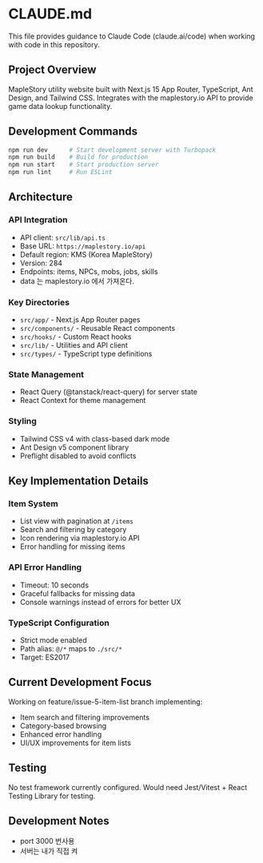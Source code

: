 # CLAUDE.md

This file provides guidance to Claude Code (claude.ai/code) when working with code in this repository.

## Project Overview
MapleStory utility website built with Next.js 15 App Router, TypeScript, Ant Design, and Tailwind CSS. Integrates with the maplestory.io API to provide game data lookup functionality.

## Development Commands
```bash
npm run dev      # Start development server with Turbopack
npm run build    # Build for production
npm run start    # Start production server
npm run lint     # Run ESLint
```

## Architecture

### API Integration
- API client: `src/lib/api.ts`
- Base URL: `https://maplestory.io/api`
- Default region: KMS (Korea MapleStory)
- Version: 284
- Endpoints: items, NPCs, mobs, jobs, skills
- data 는 maplestory.io 에서 가져온다.

### Key Directories
- `src/app/` - Next.js App Router pages
- `src/components/` - Reusable React components
- `src/hooks/` - Custom React hooks
- `src/lib/` - Utilities and API client
- `src/types/` - TypeScript type definitions

### State Management
- React Query (@tanstack/react-query) for server state
- React Context for theme management

### Styling
- Tailwind CSS v4 with class-based dark mode
- Ant Design v5 component library
- Preflight disabled to avoid conflicts

## Key Implementation Details

### Item System
- List view with pagination at `/items`
- Search and filtering by category
- Icon rendering via maplestory.io API
- Error handling for missing items

### API Error Handling
- Timeout: 10 seconds
- Graceful fallbacks for missing data
- Console warnings instead of errors for better UX

### TypeScript Configuration
- Strict mode enabled
- Path alias: `@/*` maps to `./src/*`
- Target: ES2017

## Current Development Focus
Working on feature/issue-5-item-list branch implementing:
- Item search and filtering improvements
- Category-based browsing
- Enhanced error handling
- UI/UX improvements for item lists

## Testing
No test framework currently configured. Would need Jest/Vitest + React Testing Library for testing.

## Development Notes
- port 3000 번사용 
- 서버는 내가 직접 켜